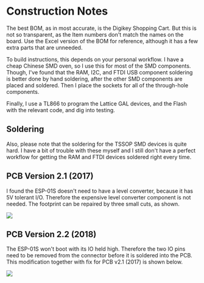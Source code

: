 # Construction Notes

The best BOM, as in most accurate, is the Digikey Shopping Cart. But this is not so transparent, as the Item numbers don't match the names on the board. Use the Excel version of the BOM for reference, although it has a few extra parts that are unneeded.

To build instructions, this depends on your personal workflow. I have a cheap Chinese SMD oven, so I use this for most of the SMD components. Though, I've found that the RAM, I2C, and FTDI USB component soldering is better done by hand soldering, after the other SMD components are placed and soldered. Then I place the sockets for all of the through-hole components.

Finally, I use a TL866 to program the Lattice GAL devices, and the Flash with the relevant code, and dig into testing.

## Soldering

Also, please note that the soldering for the TSSOP SMD devices is quite hard. I have a bit of trouble with these myself and I still don't have a perfect workflow for getting the RAM and FTDI devices soldered right every time.

## PCB Version 2.1 (2017)

I found the ESP-01S doesn't need to have a level converter, because it has 5V tolerant I/O. Therefore the expensive level converter component is not needed. The footprint can be repaired by three small cuts, as shown.

<a href="https://github.com/feilipu/yaz180/blob/master/docs/YAZ180v2.1errata.png" target="_blank"><img src="https://github.com/feilipu/yaz180/blob/master/docs/YAZ180v2.1errata.png"/></a>

## PCB Version 2.2 (2018)

The ESP-01S won't boot with its IO held high. Therefore the two IO pins need to be removed from the connector before it is soldered into the PCB. This modification together with fix for PCB v2.1 (2017) is shown below.

<a href="https://github.com/feilipu/yaz180/blob/master/docs/IMG_1339.JPG" target="_blank"><img src="https://github.com/feilipu/yaz180/blob/master/docs/IMG_1339.JPG"/></a>



